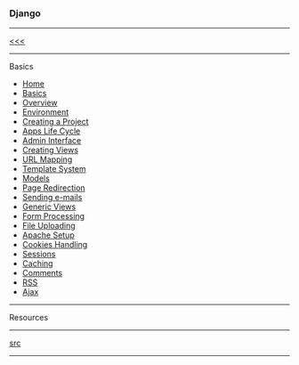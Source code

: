 
### Django

---

[<<<]()

---

Basics

* <a href="">Home</a>
* <a href="">Basics</a>
* <a href="">Overview</a>
* <a href="">Environment</a>
* <a href="">Creating a Project</a>
* <a href="">Apps Life Cycle</a>
* <a href="">Admin Interface</a>
* <a href="">Creating Views</a>
* <a href="">URL Mapping</a>
* <a href="">Template System</a>
* <a href="">Models</a>
* <a href="">Page Redirection</a>
* <a href="">Sending e-mails</a>
* <a href="">Generic Views</a>
* <a href="">Form Processing</a>
* <a href="">File Uploading</a>
* <a href="">Apache Setup</a>
* <a href="">Cookies Handling</a>
* <a href="">Sessions</a>
* <a href="">Caching</a>
* <a href="">Comments</a>
* <a href="">RSS</a>
* <a href="">Ajax</a>

---

Resources

---

[src]()

---
